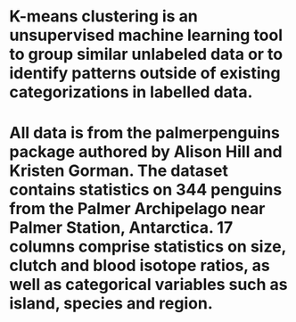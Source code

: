 # K-means clustering is an unsupervised machine learning tool to group similar unlabeled data or to identify patterns outside of existing categorizations in labelled data. 

# All data is from the palmerpenguins package authored by Alison Hill and Kristen Gorman. The dataset contains statistics on 344 penguins from the Palmer Archipelago near Palmer Station, Antarctica. 17 columns comprise statistics on size, clutch and blood isotope ratios, as well as categorical variables such as island, species and region.

